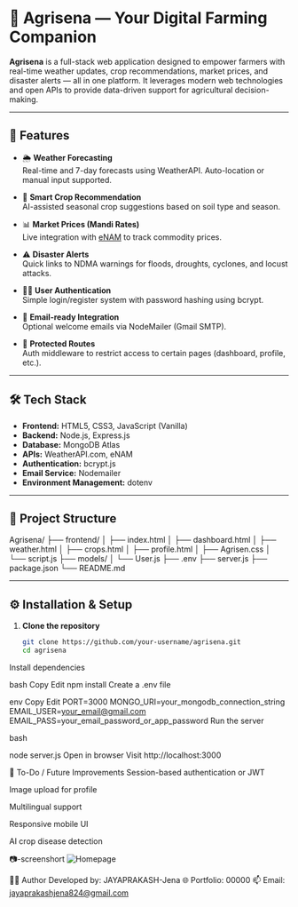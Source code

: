 # 🌾 Agrisena — Your Digital Farming Companion

**Agrisena** is a full-stack web application designed to empower farmers with real-time weather updates, crop recommendations, market prices, and disaster alerts — all in one platform. It leverages modern web technologies and open APIs to provide data-driven support for agricultural decision-making.

---

## 🚀 Features

- 🌦️ **Weather Forecasting**  
  Real-time and 7-day forecasts using WeatherAPI. Auto-location or manual input supported.

- 🌱 **Smart Crop Recommendation**  
  AI-assisted seasonal crop suggestions based on soil type and season.

- 📊 **Market Prices (Mandi Rates)**  
  Live integration with [eNAM](https://enam.gov.in) to track commodity prices.

- ⚠️ **Disaster Alerts**  
  Quick links to NDMA warnings for floods, droughts, cyclones, and locust attacks.

- 👨‍🌾 **User Authentication**  
  Simple login/register system with password hashing using bcrypt.

- 📧 **Email-ready Integration**  
  Optional welcome emails via NodeMailer (Gmail SMTP).

- 🔐 **Protected Routes**  
  Auth middleware to restrict access to certain pages (dashboard, profile, etc.).

---

## 🛠️ Tech Stack

- **Frontend:** HTML5, CSS3, JavaScript (Vanilla)
- **Backend:** Node.js, Express.js
- **Database:** MongoDB Atlas
- **APIs:** WeatherAPI.com, eNAM
- **Authentication:** bcrypt.js
- **Email Service:** Nodemailer
- **Environment Management:** dotenv

---

## 📂 Project Structure

Agrisena/
├── frontend/
│ ├── index.html
│ ├── dashboard.html
│ ├── weather.html
│ ├── crops.html
│ ├── profile.html
│ ├── Agrisen.css
│ └── script.js
├── models/
│ └── User.js
├── .env
├── server.js
├── package.json
└── README.md



---

## ⚙️ Installation & Setup

1. **Clone the repository**
   ```bash
   git clone https://github.com/your-username/agrisena.git
   cd agrisena
Install dependencies

bash
Copy
Edit
npm install
Create a .env file

env
Copy
Edit
PORT=3000
MONGO_URI=your_mongodb_connection_string
EMAIL_USER=your_email@gmail.com
EMAIL_PASS=your_email_password_or_app_password
Run the server

bash

node server.js
Open in browser
Visit http://localhost:3000

📌 To-Do / Future Improvements
Session-based authentication or JWT

Image upload for profile

Multilingual support

Responsive mobile UI

AI crop disease detection

📷-screenshort
![Homepage](https://github.com/Code-by-Jay/Agri-sena-updates/blob/main/homepage.png%20(2).png?raw=true)


🧑‍💻 Author
Developed by: JAYAPRAKASH-Jena
🌐 Portfolio: 00000
📫 Email: jayaprakashjena824@gmail.com

